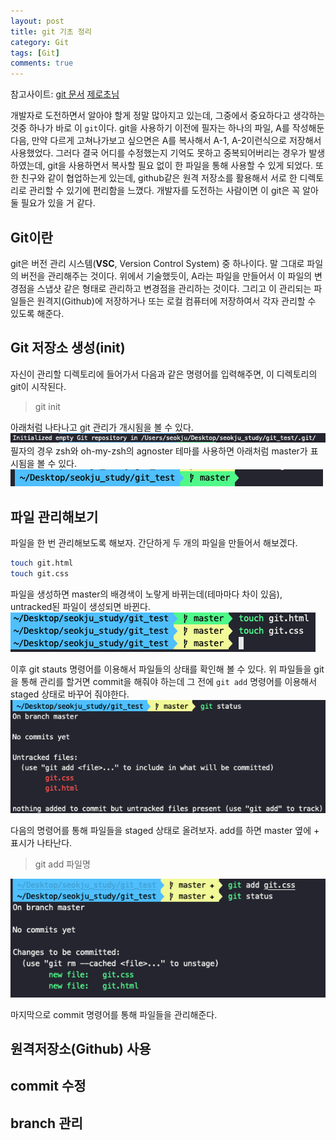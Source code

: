 ```yaml
---
layout: post
title: git 기초 정리
category: Git
tags: [Git]
comments: true
---
```


참고사이트:
[git 문서](https://git-scm.com/book/ko/v2/%EC%8B%9C%EC%9E%91%ED%95%98%EA%B8%B0-Git-%EA%B8%B0%EC%B4%88)
[제로초님](https://www.zerocho.com/category/Git)

개발자로 도전하면서 알아야 할게 정말 많아지고 있는데, 그중에서 중요하다고 생각하는 것중 하나가 바로 이 `git`이다. git을 사용하기 이전에 필자는 하나의 파일, A를 작성해둔다음, 만약 다르게 고쳐나가보고 싶으면은 A를 복사해서 A-1, A-2이런식으로 저장해서 사용했었다. 그러다 결국 어디를 수정했는지 기억도 못하고 중복되어버리는 경우가 발생하였는데, git을 사용하면서 복사할 필요 없이 한 파일을 통해 사용할 수 있게 되었다. 또한 친구와 같이 협업하는게 있는데, github같은 원격 저장소를 활용해서 서로 한 디렉토리로 관리할 수 있기에 편리함을 느꼈다. 개발자를 도전하는 사람이면 이 git은 꼭 알아둘 필요가 있을 거 같다.

## Git이란
git은 버전 관리 시스템(**VSC**, Version Control System) 중 하나이다. 말 그대로 파일의 버전을 관리해주는 것이다. 위에서 기술했듯이, A라는 파일을 만들어서 이 파일의 변경점을 스냅샷 같은 형태로 관리하고 변경점을 관리하는 것이다. 그리고 이 관리되는 파일들은 원격지(Github)에 저장하거나 또는 로컬 컴퓨터에 저장하여서 각자 관리할 수 있도록 해준다.


## Git 저장소 생성(init)
자신이 관리할 디렉토리에 들어가서 다음과 같은 명령어를 입력해주면, 이 디렉토리의 git이 시작된다.
> git init

아래처럼 나타나고 git 관리가 개시됨을 볼 수 있다.
![git init](/assets/post_img/git/git_init.png)
필자의 경우 zsh와 oh-my-zsh의 agnoster 테마를 사용하면 아래처럼 master가 표시됨을 볼 수 있다.
![git after init](/assets/post_img/git/git_after_init.png)


## 파일 관리해보기
파일을 한 번 관리해보도록 해보자. 간단하게 두 개의 파일을 만들어서 해보겠다.
```bash
touch git.html
touch git.css
```
파일을 생성하면 master의 배경색이 노랗게 바뀌는데(테마마다 차이 있음), untracked된 파일이 생성되면 바뀐다.
![git make filse](/assets/post_img/git/git_make_files.png)

이후 git stauts 명령어를 이용해서 파일들의 상태를 확인해 볼 수 있다. 위 파일들을 git을 통해 관리를 할거면 commit을 해줘야 하는데 그 전에 `git add` 명령어를 이용해서 staged 상태로 바꾸어 줘야한다.
![git make files2](/assets/post_img/git/git_make_files2.png)

다음의 명령어를 통해 파일들을 staged 상태로 올려보자. add를 하면 master 옆에 + 표시가 나타난다.
> git add 파일명

![git make files2](/assets/post_img/git/git_add.png)

마지막으로 commit 명령어를 통해 파일들을 관리해준다.



## 원격저장소(Github) 사용

## commit 수정

## branch 관리
